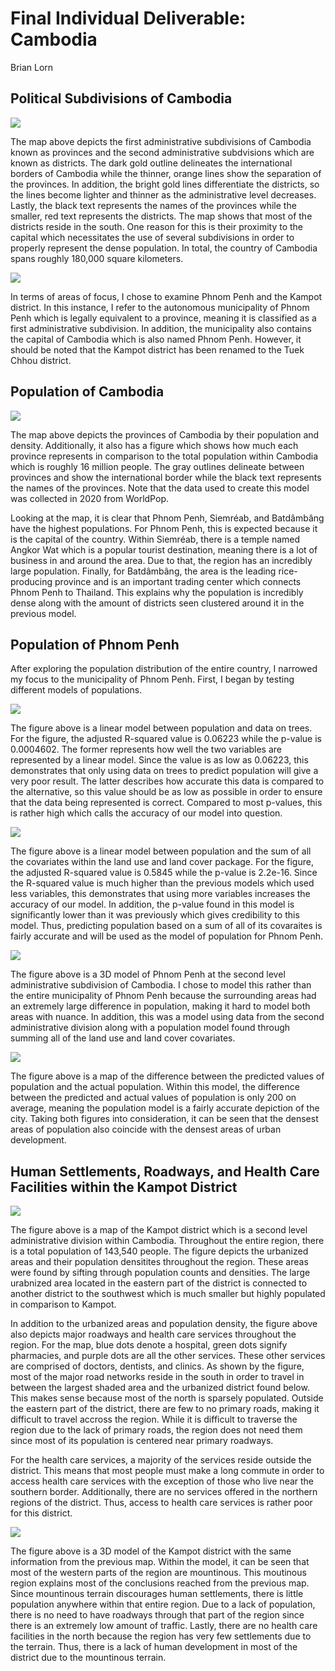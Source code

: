 # Final Individual Deliverable: Cambodia

Brian Lorn

## Political Subdivisions of Cambodia

![](cambodia.png)


The map above depicts the first administrative subdivisions of Cambodia known as provinces and the second administrative subdvisions which are known as districts. The dark gold outline delineates the international borders of Cambodia while the thinner, orange lines show the separation of the provinces. In addition, the bright gold lines differentiate the districts, so the lines become lighter and thinner as the administrative level decreases. Lastly, the black text represents the names of the provinces while the smaller, red text represents the districts. The map shows that most of the districts reside in the south. One reason for this is their proximity to the capital which necessitates the use of several subdivisions in order to properly represent the dense population. In total, the country of Cambodia spans roughly 180,000 square kilometers.


![](aof.png)


In terms of areas of focus, I chose to examine Phnom Penh and the Kampot district. In this instance, I refer to the autonomous municipality of Phnom Penh which is legally equivalent to a province, meaning it is classified as a first administrative subdivision. In addition, the municipality also contains the capital of Cambodia which is also named Phnom Penh. However, it should be noted that the Kampot district has been renamed to the Tuek Chhou district. 

## Population of Cambodia

![](cambodia_2020.png)


The map above depicts the provinces of Cambodia by their population and density. Additionally, it also has a figure which shows how much each province represents in comparison to the total population within Cambodia which is roughly 16 million people. The gray outlines delineate between provinces and show the international border while the black text represents the names of the provinces. Note that the data used to create this model was collected in 2020 from WorldPop.

Looking at the map, it is clear that Phnom Penh, Siemréab, and Batdâmbâng have the highest populations. For Phnom Penh, this is expected because it is the capital of the country. Within Siemréab, there is a temple named Angkor Wat which is a popular tourist destination, meaning there is a lot of business in and around the area. Due to that, the region has an incredibly large population. Finally, for Batdâmbâng, the area is the leading rice-producing province and is an important trading center which connects Phnom Penh to Thailand. This explains why the population is incredibly dense along with the amount of districts seen clustered around it in the previous model.


## Population of Phnom Penh

After exploring the population distribution of the entire country, I narrowed my focus to the municipality of Phnom Penh. First, I began by testing different models of populations.


![](lm_dst040.png)


The figure above is a linear model between population and data on trees. For the figure, the adjusted R-squared value is 0.06223 while the p-value is 0.0004602. The former represents how well the two variables are represented by a linear model. Since the value is as low as 0.06223, this demonstrates that only using data on trees to predict population will give a very poor result. The latter describes how accurate this data is compared to the alternative, so this value should be as low as possible in order to ensure that the data being represented is correct. Compared to most p-values, this is rather high which calls the accuracy of our model into question.


![](lm_all.png)


The figure above is a linear model between population and the sum of all the covariates within the land use and land cover package. For the figure, the adjusted R-squared value is 0.5845 while the p-value is 2.2e-16. Since the R-squared value is much higher than the previous models which used less variables, this demonstrates that using more variables increases the accuracy of our model. In addition, the p-value found in this model is significantly lower than it was previously which gives credibility to this model. Thus, predicting population based on a sum of all of its covaraites is fairly accurate and will be used as the model of population for Phnom Penh.


![](khm_2_pop.png)


The figure above is a 3D model of Phnom Penh at the second level administrative subdivision of Cambodia. I chose to model this rather than the entire municipality of Phnom Penh because the surrounding areas had an extremely large difference in population, making it hard to model both areas with nuance. In addition, this was a model using data from the second administrative division along with a population model found through summing all of the land use and land cover covariates. 


![](khm_PP_2.png)


The figure above is a map of the difference between the predicted values of population and the actual population. Within this model, the difference between the predicted and actual values of population is only 200 on average, meaning the population model is a fairly accurate depiction of the city. Taking both figures into consideration, it can be seen that the densest areas of population also coincide with the densest areas of urban development.

## Human Settlements, Roadways, and Health Care Facilities within the Kampot District


![](kampot_hcf.png)


The figure above is a map of the Kampot district which is a second level administrative division within Cambodia. Throughout the entire region, there is a total population of 143,540 people. The figure depicts the urbanized areas and their population densitites throughout the region. These areas were found by sifting through population counts and densities. The large urabnized area located in the eastern part of the district is connected to another district to the southwest which is much smaller but highly populated in comparison to Kampot.

In addition to the urbanized areas and population density, the figure above also depicts major roadways and health care services throughout the region. For the map, blue dots denote a hospital, green dots signify pharmacies, and purple dots are all the other services. These other services are comprised of doctors, dentists, and clinics. As shown by the figure, most of the major road networks reside in the south in order to travel in between the largest shaded area and the urbanized district found below. This makes sense because most of the north is sparsely populated. Outside the eastern part of the district, there are few to no primary roads, making it difficult to travel accross the region. While it is difficult to traverse the region due to the lack of primary roads, the region does not need them since most of its population is centered near primary roadways.

For the health care services, a majority of the services reside outside the district. This means that most people must make a long commute in order to access health care services with the exception of those who live near the southern border. Additionally, there are no services offered in the northern regions of the district. Thus, access to health care services is rather poor for this district.


![](kampot_district.png)


The figure above is a 3D model of the Kampot district with the same information from the previous map. Within the model, it can be seen that most of the western parts of the region are mountinous. This moutinous region explains most of the conclusions reached from the previous map. Since mountinous terrain discourages human settlements, there is little population anywhere within that entire region. Due to a lack of population, there is no need to have roadways through that part of the region since there is an extremely low amount of traffic. Lastly, there are no health care facilities in the north because the region has very few settlements due to the terrain. Thus, there is a lack of human development in most of the district due to the mountinous terrain.
